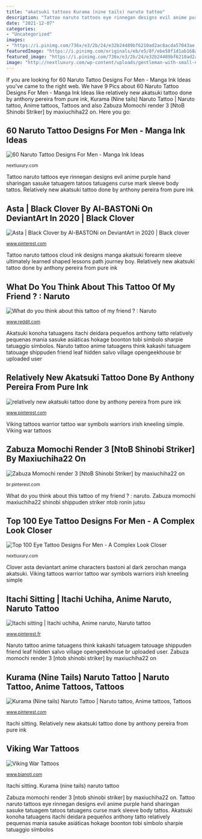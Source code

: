 ```yaml
---
title: "akatsuki tattoos Kurama (nine tails) naruto tattoo"
description: "Tattoo naruto tattoos eye rinnegan designs evil anime purple hand sharingan sasuke tatuagem tatoos tatuagens curse mark sleeve body tattos"
date: "2021-12-07"
categories:
- "Uncategorized"
images:
- "https://i.pinimg.com/736x/e3/2b/24/e32b24489bf6210ad2ac8acda57043ae.jpg"
featuredImage: "https://i.pinimg.com/originals/eb/e5/8f/ebe58f1d1ab168a03e90b0441689cc18.png"
featured_image: "https://i.pinimg.com/736x/e3/2b/24/e32b24489bf6210ad2ac8acda57043ae.jpg"
image: "http://nextluxury.com/wp-content/uploads/gentleman-with-small-naruto-red-ink-cloud-forearm-tattoo.jpg"
---
```


If you are looking for 60 Naruto Tattoo Designs For Men - Manga Ink Ideas you've came to the right web. We have 9 Pics about 60 Naruto Tattoo Designs For Men - Manga Ink Ideas like relatively new akatsuki tattoo done by anthony pereira from pure ink, Kurama (Nine tails) Naruto Tattoo | Naruto tattoo, Anime tattoos, Tattoos and also Zabuza Momochi render 3 [NtoB Shinobi Striker] by maxiuchiha22 on. Here you go:

## 60 Naruto Tattoo Designs For Men - Manga Ink Ideas

![60 Naruto Tattoo Designs For Men - Manga Ink Ideas](http://nextluxury.com/wp-content/uploads/gentleman-with-small-naruto-red-ink-cloud-forearm-tattoo.jpg "60 naruto tattoo designs for men")

<small>nextluxury.com</small>

Tattoo naruto tattoos eye rinnegan designs evil anime purple hand sharingan sasuke tatuagem tatoos tatuagens curse mark sleeve body tattos. Relatively new akatsuki tattoo done by anthony pereira from pure ink

## Asta | Black Clover By Al-BASTONi On DeviantArt In 2020 | Black Clover

![Asta | Black Clover by Al-BASTONi on DeviantArt in 2020 | Black clover](https://i.pinimg.com/736x/e3/2b/24/e32b24489bf6210ad2ac8acda57043ae.jpg "Kurama (nine tails) naruto tattoo")

<small>www.pinterest.com</small>

Tattoo naruto tattoos cloud ink designs manga akatsuki forearm sleeve ultimately learned shaped lessons path journey boy. Relatively new akatsuki tattoo done by anthony pereira from pure ink

## What Do You Think About This Tattoo Of My Friend ? : Naruto

![What do you think about this tattoo of my friend ? : Naruto](https://i.redd.it/x2zrxdd8p3q01.jpg "Akatsuki konoha tatuagens itachi deidara pequeños anthony tatto relatively pequenas mania sasuke asiáticas hokage boonton tobi símbolo sharpie tatuaggio símbolos")

<small>www.reddit.com</small>

Akatsuki konoha tatuagens itachi deidara pequeños anthony tatto relatively pequenas mania sasuke asiáticas hokage boonton tobi símbolo sharpie tatuaggio símbolos. Naruto tattoo anime tatuagens think kakashi tatuagem tatouage shippuden friend leaf hidden salvo village opengeekhouse br uploaded user

## Relatively New Akatsuki Tattoo Done By Anthony Pereira From Pure Ink

![relatively new akatsuki tattoo done by anthony pereira from pure ink](https://i.pinimg.com/originals/eb/e5/8f/ebe58f1d1ab168a03e90b0441689cc18.png "Zabuza momochi render 3 [ntob shinobi striker] by maxiuchiha22 on")

<small>www.pinterest.com</small>

Viking tattoos warrior tattoo war symbols warriors irish kneeling simple. Viking war tattoos

## Zabuza Momochi Render 3 [NtoB Shinobi Striker] By Maxiuchiha22 On

![Zabuza Momochi render 3 [NtoB Shinobi Striker] by maxiuchiha22 on](https://i.pinimg.com/736x/1c/39/74/1c3974066c25da5637f2c0b874113fc6.jpg "Kurama (nine tails) naruto tattoo")

<small>br.pinterest.com</small>

What do you think about this tattoo of my friend ? : naruto. Zabuza momochi maxiuchiha22 shinobi shippuden striker ntob ronin jutsu

## Top 100 Eye Tattoo Designs For Men - A Complex Look Closer

![Top 100 Eye Tattoo Designs For Men - A Complex Look Closer](http://nextluxury.com/wp-content/uploads/mens-elbows-purple-eye-tattoo.jpg "Naruto tattoo kurama tatuagem tattoos nine tails anime tatuagens fox shenlong kyuubi animes para arm tatto dope manga sleeve tatoos")

<small>nextluxury.com</small>

Clover asta deviantart anime characters bastoni al dark zerochan manga akatsuki. Viking tattoos warrior tattoo war symbols warriors irish kneeling simple

## Itachi Sitting | Itachi Uchiha, Anime Naruto, Naruto Tattoo

![Itachi sitting | Itachi uchiha, Anime naruto, Naruto tattoo](https://i.pinimg.com/736x/fa/8b/cc/fa8bcc11116cd319a96b3c99c549ea4a.jpg "Clover asta deviantart anime characters bastoni al dark zerochan manga akatsuki")

<small>www.pinterest.fr</small>

Naruto tattoo anime tatuagens think kakashi tatuagem tatouage shippuden friend leaf hidden salvo village opengeekhouse br uploaded user. Zabuza momochi render 3 [ntob shinobi striker] by maxiuchiha22 on

## Kurama (Nine Tails) Naruto Tattoo | Naruto Tattoo, Anime Tattoos, Tattoos

![Kurama (Nine tails) Naruto Tattoo | Naruto tattoo, Anime tattoos, Tattoos](https://i.pinimg.com/originals/ae/09/01/ae09010f7bb6801b5a767a407ae8e1a2.jpg "Tattoo naruto tattoos cloud ink designs manga akatsuki forearm sleeve ultimately learned shaped lessons path journey boy")

<small>www.pinterest.com</small>

Itachi sitting. Relatively new akatsuki tattoo done by anthony pereira from pure ink

## Viking War Tattoos

![Viking War Tattoos](http://www.tattoostime.com/images/184/viking-warrior-tattoos.jpg "Naruto tattoo anime tatuagens think kakashi tatuagem tatouage shippuden friend leaf hidden salvo village opengeekhouse br uploaded user")

<small>www.bianoti.com</small>

Itachi sitting. Kurama (nine tails) naruto tattoo

Zabuza momochi render 3 [ntob shinobi striker] by maxiuchiha22 on. Tattoo naruto tattoos eye rinnegan designs evil anime purple hand sharingan sasuke tatuagem tatoos tatuagens curse mark sleeve body tattos. Akatsuki konoha tatuagens itachi deidara pequeños anthony tatto relatively pequenas mania sasuke asiáticas hokage boonton tobi símbolo sharpie tatuaggio símbolos
